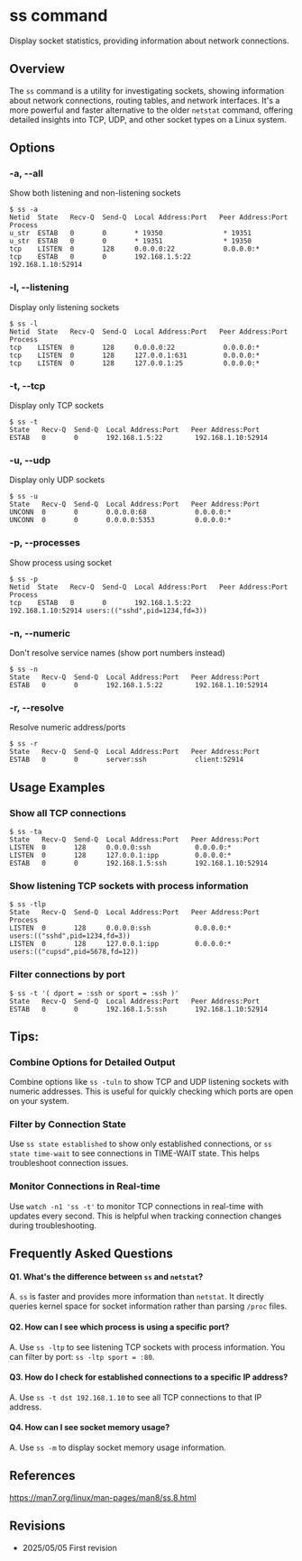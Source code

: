 # ss command

Display socket statistics, providing information about network connections.

## Overview

The `ss` command is a utility for investigating sockets, showing information about network connections, routing tables, and network interfaces. It's a more powerful and faster alternative to the older `netstat` command, offering detailed insights into TCP, UDP, and other socket types on a Linux system.

## Options

### **-a, --all**

Show both listening and non-listening sockets

```console
$ ss -a
Netid  State   Recv-Q  Send-Q  Local Address:Port   Peer Address:Port  Process
u_str  ESTAB   0       0       * 19350               * 19351
u_str  ESTAB   0       0       * 19351               * 19350
tcp    LISTEN  0       128     0.0.0.0:22            0.0.0.0:*
tcp    ESTAB   0       0       192.168.1.5:22        192.168.1.10:52914
```

### **-l, --listening**

Display only listening sockets

```console
$ ss -l
Netid  State   Recv-Q  Send-Q  Local Address:Port   Peer Address:Port  Process
tcp    LISTEN  0       128     0.0.0.0:22            0.0.0.0:*
tcp    LISTEN  0       128     127.0.0.1:631         0.0.0.0:*
tcp    LISTEN  0       128     127.0.0.1:25          0.0.0.0:*
```

### **-t, --tcp**

Display only TCP sockets

```console
$ ss -t
State   Recv-Q  Send-Q  Local Address:Port   Peer Address:Port
ESTAB   0       0       192.168.1.5:22        192.168.1.10:52914
```

### **-u, --udp**

Display only UDP sockets

```console
$ ss -u
State   Recv-Q  Send-Q  Local Address:Port   Peer Address:Port
UNCONN  0       0       0.0.0.0:68            0.0.0.0:*
UNCONN  0       0       0.0.0.0:5353          0.0.0.0:*
```

### **-p, --processes**

Show process using socket

```console
$ ss -p
Netid  State   Recv-Q  Send-Q  Local Address:Port   Peer Address:Port  Process
tcp    ESTAB   0       0       192.168.1.5:22        192.168.1.10:52914 users:(("sshd",pid=1234,fd=3))
```

### **-n, --numeric**

Don't resolve service names (show port numbers instead)

```console
$ ss -n
State   Recv-Q  Send-Q  Local Address:Port   Peer Address:Port
ESTAB   0       0       192.168.1.5:22        192.168.1.10:52914
```

### **-r, --resolve**

Resolve numeric address/ports

```console
$ ss -r
State   Recv-Q  Send-Q  Local Address:Port   Peer Address:Port
ESTAB   0       0       server:ssh            client:52914
```

## Usage Examples

### Show all TCP connections

```console
$ ss -ta
State   Recv-Q  Send-Q  Local Address:Port   Peer Address:Port
LISTEN  0       128     0.0.0.0:ssh           0.0.0.0:*
LISTEN  0       128     127.0.0.1:ipp         0.0.0.0:*
ESTAB   0       0       192.168.1.5:ssh       192.168.1.10:52914
```

### Show listening TCP sockets with process information

```console
$ ss -tlp
State   Recv-Q  Send-Q  Local Address:Port   Peer Address:Port   Process
LISTEN  0       128     0.0.0.0:ssh           0.0.0.0:*           users:(("sshd",pid=1234,fd=3))
LISTEN  0       128     127.0.0.1:ipp         0.0.0.0:*           users:(("cupsd",pid=5678,fd=12))
```

### Filter connections by port

```console
$ ss -t '( dport = :ssh or sport = :ssh )'
State   Recv-Q  Send-Q  Local Address:Port   Peer Address:Port
ESTAB   0       0       192.168.1.5:ssh       192.168.1.10:52914
```

## Tips:

### Combine Options for Detailed Output

Combine options like `ss -tuln` to show TCP and UDP listening sockets with numeric addresses. This is useful for quickly checking which ports are open on your system.

### Filter by Connection State

Use `ss state established` to show only established connections, or `ss state time-wait` to see connections in TIME-WAIT state. This helps troubleshoot connection issues.

### Monitor Connections in Real-time

Use `watch -n1 'ss -t'` to monitor TCP connections in real-time with updates every second. This is helpful when tracking connection changes during troubleshooting.

## Frequently Asked Questions

#### Q1. What's the difference between `ss` and `netstat`?
A. `ss` is faster and provides more information than `netstat`. It directly queries kernel space for socket information rather than parsing `/proc` files.

#### Q2. How can I see which process is using a specific port?
A. Use `ss -ltp` to see listening TCP sockets with process information. You can filter by port: `ss -ltp sport = :80`.

#### Q3. How do I check for established connections to a specific IP address?
A. Use `ss -t dst 192.168.1.10` to see all TCP connections to that IP address.

#### Q4. How can I see socket memory usage?
A. Use `ss -m` to display socket memory usage information.

## References

https://man7.org/linux/man-pages/man8/ss.8.html

## Revisions

- 2025/05/05 First revision